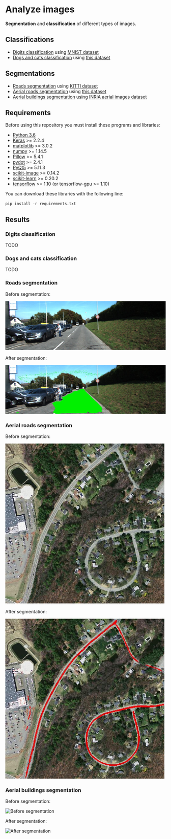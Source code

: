 Analyze images
==============

**Segmentation** and **classification** of different types of images.

Classifications
---------------
  - [Digits classification](#digits-classification) using [MNIST dataset](http://yann.lecun.com/exdb/mnist/)
  - [Dogs and cats classification](#dogs-and-cats-classification) using [this dataset](https://www.kaggle.com/c/dogs-vs-cats)

Segmentations
-------------
  - [Roads segmentation](#roads-segmentation) using [KITTI dataset](http://www.cvlibs.net/datasets/kitti/eval_road.php)
  - [Aerial roads segmentation](#aerial-roads-segmentation) using [this dataset](https://www.cs.toronto.edu/~vmnih/data/)
  - [Aerial buildings segmentation](#aerial-buildings-segmentation) using [INRIA aerial images dataset](https://project.inria.fr/aerialimagelabeling/)

Requirements
------------

Before using this repository you must install these programs and libraries:
- [Python 3.6](https://www.python.org/downloads/release/python-360/)
- [Keras](https://keras.io/) >= 2.2.4
- [matplotlib](https://matplotlib.org/) >= 3.0.2
- [numpy](http://www.numpy.org/) >= 1.14.5
- [Pillow](https://pillow.readthedocs.io/en/stable/) >= 5.4.1
- [pydot](https://pypi.org/project/pydot/) >= 2.4.1
- [PyQt5](https://pypi.org/project/PyQt5/) >= 5.11.3
- [scikit-image](https://scikit-image.org/) >= 0.14.2
- [scikit-learn](https://scikit-learn.org/) >= 0.20.2
- [tensorflow](https://www.tensorflow.org/) >= 1.10 (or tensorflow-gpu >= 1.10)

You can download these libraries with the following line:
```
pip install -r requirements.txt
```

Results
-------

### Digits classification

TODO

### Dogs and cats classification

TODO

### Roads segmentation

Before segmentation:

![Before segmentation](examples/roads/um_000014_unsegmented_img.jpg)

After segmentation:

![After segmentation](examples/roads/um_000014_segmented_img.jpg)

### Aerial roads segmentation

Before segmentation:

![Before segmentation](examples/aerial_roads/18328735_15_22_unsegmented_img.jpg)

After segmentation:

![After segmentation](examples/aerial_roads/18328735_15_22_segmented_img.jpg)

### Aerial buildings segmentation

Before segmentation:

![Before segmentation](examples/aerial_buildings/bellingham2_unsegmented_img.jpg)

After segmentation:

![After segmentation](examples/aerial_buildings/bellingham2_segmented_img.jpg)
